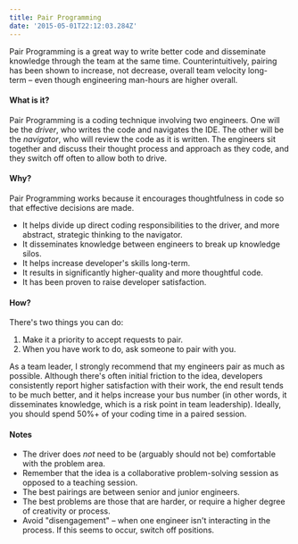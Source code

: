 ```yaml
---
title: Pair Programming
date: '2015-05-01T22:12:03.284Z'
---
```


Pair Programming is a great way to write better code and disseminate knowledge through the team at the same time. Counterintuitively, pairing has been shown to increase, not decrease, overall team velocity long-term – even though engineering man-hours are higher overall.


#### What is it?

Pair Programming is a coding technique involving two engineers. One will be the _driver_, who writes the code and navigates the IDE. The other will be the _navigator_, who will review the code as it is written. The engineers sit together and discuss their thought process and approach as they code, and they switch off often to allow both to drive.


#### Why?

Pair Programming works because it encourages thoughtfulness in code so that effective decisions are made.

- It helps divide up direct coding responsibilities to the driver, and more abstract, strategic thinking to the navigator.
- It disseminates knowledge between engineers to break up knowledge silos.
- It helps increase developer's skills long-term.
- It results in significantly higher-quality and more thoughtful code.
- It has been proven to raise developer satisfaction.


#### How?

There's two things you can do:

1. Make it a priority to accept requests to pair.
2. When you have work to do, ask someone to pair with you.

As a team leader, I strongly recommend that my engineers pair as much as possible. Although there's often initial friction to the idea, developers consistently report higher satisfaction with their work, the end result tends to be much better, and it helps increase your bus number (in other words, it disseminates knowledge, which is a risk point in team leadership). Ideally, you should spend 50%+ of your coding time in a paired session.


#### Notes
- The driver does _not_ need to be (arguably should not be) comfortable with the problem area.
- Remember that the idea is a collaborative problem-solving session as opposed to a teaching session.
- The best pairings are between senior and junior engineers.
- The best problems are those that are harder, or require a higher degree of creativity or process.
- Avoid "disengagement" – when one engineer isn't interacting in the process. If this seems to occur, switch off positions.